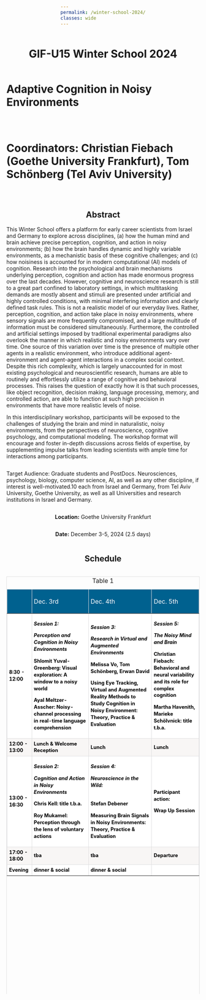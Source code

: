 ```yaml
---
permalink: /winter-school-2024/
classes: wide
---
```


<style>
  body {
	display: flex;
	align-items: center;
	justify-content: center;
	flex-direction: column;
	min-height: 100vh;
	padding: 4rem 0;
	font-family: -system-ui, -apple-system, BlinkMacSystemFont, sans-serif;
}

table {
	width: 100%;
	max-width: 50rem;
	
	tr:nth-child(even) th {
		color: #ccc;
		font-weight: normal;
	}
	
	th,
	td {
		padding: 0.5rem 1rem;
	}
	
	th {
		font-weight: normal;
		border-top: thin dotted #ccc;
	}
	
	td {
		font-size: 0.8rem;
		font-weight: bold;
		line-height: 1.4;
		border-radius: 0.2rem;
		transition: opacity 0.3s ease;
	}
	
	td > span {
		font-size: 0.8em;
		font-weight: normal;
		display: block;
		width: 100%;
	}
}

.stage-earth {background-color: #FFA726};
.stage-mercury {background-color: #9CCC65};
.stage-venus {background-color: #FF8A65};
.stage-mars {background-color: #B3E5FC};
.stage-jupiter {background-color: #81D4FA};
.stage-saturn {background-color: #26C6DA};
</style>

<h1>GIF-U15 Winter School 2024 </h1>
<h1>Adaptive Cognition in Noisy Environments<h1>

<b>Coordinators:</b>	Christian Fiebach (Goethe University Frankfurt), 
Tom Schönberg (Tel Aviv University) 

<h2>Abstract </h2>
This Winter School offers a platform for early career scientists from Israel and Germany to explore across disciplines, (a) how the human mind and brain achieve precise perception, cognition, and action in noisy environments; (b) how the brain handles dynamic and highly variable environments, as a mechanistic basis of these cognitive challenges; and (c) how noisiness is accounted for in modern computational (AI) models of cognition. Research into the psychological and brain mechanisms underlying perception, cognition and action has made enormous progress over the last decades. However, cognitive and neuroscience research is still to a great part confined to laboratory settings, in which multitasking demands are mostly absent and stimuli are presented under artificial and highly controlled conditions, with minimal interfering information and clearly defined task rules. This is not a realistic model of our everyday lives. Rather, perception, cognition, and action take place in noisy environments, where sensory signals are more frequently compromised, and a large multitude of information must be considered simultaneously. Furthermore, the controlled and artificial settings imposed by traditional experimental paradigms also overlook the manner in which realistic and noisy environments vary over time. One source of this variation over time is the presence of multiple other agents in a realistic environment, who introduce additional agent-environment and agent-agent interactions in a complex social context. Despite this rich complexity, which is largely unaccounted for in most existing psychological and neuroscientific research, humans are able to routinely and effortlessly utilize a range of cognitive and behavioral processes. This raises the question of exactly how it is that such processes, like object recognition, decision making, language processing, memory, and controlled action, are able to function at such high precision in environments that have more realistic levels of noise.

In this interdisciplinary workshop, participants will be exposed to the challenges of studying the brain and mind in naturalistic, noisy environments, from the perspectives of neuroscience, cognitive psychology, and computational modeling. The workshop format will encourage and foster in-depth discussions across fields of expertise, by supplementing impulse talks from leading scientists with ample time for interactions among participants.

Target Audience: Graduate students and PostDocs. Neurosciences, psychology, biology, computer science, AI, as well as any other discipline, if interest is well-motivated.10 each from Israel and Germany, from Tel Aviv University, Goethe University, as well as all Universities and research institutions in Israel and Germany. 

<b>Location:</b> Goethe University Frankfurt	

<b>Date:</b> December 3-5, 2024 (2.5 days)


<h2> Schedule </h2>

<style>
.schedule {
    overflow: auto;
    width: 100%;
}
.schedule table {
    border: 1px groove #dededf;
    height: 100%;
    width: 100%;
    table-layout: fixed;
    border-collapse: collapse;
    border-spacing: 1px;
    text-align: left;
}
.schedule caption {
    caption-side: top;
    text-align: center;
}
.schedule th {
    border: 1px groove #dededf;
    background-color: #00618f;
    color: #ffffff;
    padding: 5px;
}
.schedule td {
    border: 1px groove #dededf;
    padding: 5px;
}
.schedule tr:nth-child(even) td {
    background-color: #f8f6f5;
    color: #000000;
}
.schedule tr:nth-child(odd) td {
    background-color: #ffffff;
    color: #000000;
}
</style>

<div class="schedule" role="region" tabindex="0">
<table>
    <caption>Table 1</caption>
    <thead>
        <tr>
            <th><br></th>
            <th>
                <p>Dec. 3rd</p>
            </th>
            <th>
                <p>Dec. 4th</p>
            </th>
            <th>Dec. 5th</th>
        </tr>
    </thead>
    <tbody>
        <tr>
            <td>
                <div><b>8:30 - 12:00</b></div>
            </td>
            <td>
                <p><b><i>Session 1: </i></b></p>
                <p><b><i>Perception and Cognition in Noisy Environments</i></b></p>
                <p>Shlomit Yuval-Greenberg: Visual exploration: A window to a noisy world</p>
                <p>Ayal Meltzer-Asscher: Noisy-channel processing in real-time language comprehension</p>
            </td>
            <td>
                <p><b><i>Session 3:</i></b></p>
                <p><b><i>Research in Virtual and Augmented Environments</i></b> </p>
                <p>Melissa Vo, Tom Schönberg, Erwan David </p>
                <p>Using Eye Tracking, Virtual and Augmented Reality Methods to Study Cognition in Noisy Environment: Theory, Practice &amp; Evaluation</p>
            </td>
            <td>
                <p><b><i>Session 5:</i></b></p>
                <p><b><i>The Noisy Mind and Brain </i></b></p>
                <p>Christian Fiebach: Behavioral and neural variability and its role for complex cognition</p>
                <p>Martha Havenith, Marieke Schölvnick: title t.b.a.</p>
            </td>
        </tr>
        <tr>
            <td><b>12:00 - 13:00</b><br></td>
            <td>Lunch &amp; Welcome Reception</td>
            <td>Lunch</td>
            <td>Lunch</td>
        </tr>
        <tr>
            <td>
                <div><b>13:00 - 16:30</b></div>
            </td>
            <td>
                <p><b><i>Session 2: </i></b></p>
                <p><b><i>Cognition and Action in Noisy Environments</i></b></p>
                <p>Chris Kell: title t.b.a.</p>
                <p>Roy Mukamel: Perception through the lens of voluntary actions</p>
            </td>
            <td>
                <p><b><i>Session 4:</i></b></p>
                <p><b><i>Neuroscience in the Wild: </i></b><b><i><br><br></i></b></p>
                <p>Stefan Debener</p>
                <p>Measuring Brain Signals in Noisy Environments: Theory, Practice &amp; Evaluation</p>
            </td>
            <td>
                <p>Participant action:</p>
                <p>Wrap Up Session</p>
            </td>
        </tr>
        <tr>
            <td><b>17:00 - 18:00</b><br></td>
            <td>tba</td>
            <td>tba</td>
            <td>Departure</td>
        </tr>
        <tr>
            <td><b>Evening</b></td>
            <td>dinner &amp; social</td>
            <td>dinner &amp; social</td>
            <td></td>
        </tr>
    </tbody>
</table>

<h2> List of Speakers </h2> 

**Prof. Dr. Erwan David** (Le Mans University, Computer Science Laboratory)
**Prof. Dr. Stefan Debener** (University of Oldenburg, Dept. of Psychology)
**Prof. Dr. Christian Fiebach** (Goethe University Frankfurt, Dept. of Psychology)
**Dr. Martha Nari Havenith** (Ernst Strüngmann Institute, Frankfurt)
**Prof. Dr. Chris Kell** (Goethe University Frankfurt, Dept. of Neurology)
**Prof. Dr. Ayal Meltzer-Asscher** (Tel Aviv University, Dept. of Linguistics & Sagol School of Neuroscience)
**Prof. Dr. Roy Mukamel** (Tel Aviv University, SSchool of Psychological Sciences)
**Dr. Marieke Schölvnick** (Ernst Strüngmann Institute, Frankfurt)
**Prof. Dr. Tom Schonberg** (Tel Aviv University, School of Biochemistry, Neurobiology, & Biophysics)
**Prof. Dr. Melissa Võ** (Goethe University Frankfurt, Dept. of Psychology)
**Prof. Dr. Shlomit Yuval** Greenblat (Tel Aviv University, School of Psychological Sciences)
